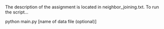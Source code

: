 The description of the assignment is located in neighbor_joining.txt.
To run the script...
<br>

python main.py [name of data file (optional)]
